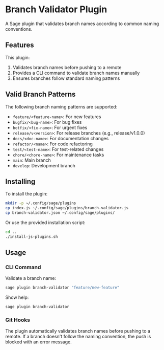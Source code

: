 # Branch Validator Plugin

A Sage plugin that validates branch names according to common naming conventions.

## Features

This plugin:

1. Validates branch names before pushing to a remote
2. Provides a CLI command to validate branch names manually
3. Ensures branches follow standard naming patterns

## Valid Branch Patterns

The following branch naming patterns are supported:

- `feature/<feature-name>`: For new features
- `bugfix/<bug-name>`: For bug fixes
- `hotfix/<fix-name>`: For urgent fixes
- `release/v<version>`: For release branches (e.g., release/v1.0.0)
- `docs/<doc-name>`: For documentation changes
- `refactor/<name>`: For code refactoring
- `test/<test-name>`: For test-related changes
- `chore/<chore-name>`: For maintenance tasks
- `main`: Main branch
- `develop`: Development branch

## Installing

To install the plugin:

```bash
mkdir -p ~/.config/sage/plugins
cp index.js ~/.config/sage/plugins/branch-validator.js
cp branch-validator.json ~/.config/sage/plugins/
```

Or use the provided installation script:

```bash
cd ..
./install-js-plugins.sh
```

## Usage

### CLI Command

Validate a branch name:

```bash
sage plugin branch-validator "feature/new-feature"
```

Show help:

```bash
sage plugin branch-validator
```

### Git Hooks

The plugin automatically validates branch names before pushing to a remote. If a branch doesn't follow the naming convention, the push is blocked with an error message.
